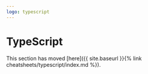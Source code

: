 ```yaml
---
logo: typescript
---
```

# TypeScript

This section has moved [here]({{ site.baseurl }}{% link cheatsheets/typescript/index.md %}).
